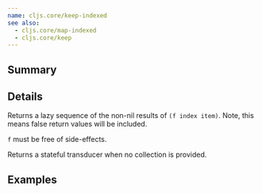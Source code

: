 ```yaml
---
name: cljs.core/keep-indexed
see also:
  - cljs.core/map-indexed
  - cljs.core/keep
---
```


## Summary

## Details

Returns a lazy sequence of the non-nil results of `(f index item)`. Note, this
means false return values will be included.

`f` must be free of side-effects.

Returns a stateful transducer when no collection is provided.

## Examples
